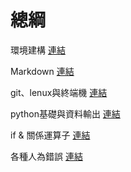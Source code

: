 # 總綱
環境建構
[連結](./環境建構/環境建構.ipynb)

Markdown
[連結](./Markdown.ipynb)

git、lenux與終端機
[連結](./git、lenux與終端機.ipynb)

python基礎與資料輸出
[連結](./python基礎與資料輸出.ipynb)

if & 關係運算子
[連結](./if&關係運算子.ipynb)

各種人為錯誤
[連結](./各種錯誤.ipynb)